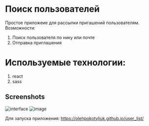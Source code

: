 # Поиск пользователей
Простое приложеие для рассылки пригашений пользователям.
Возможности:
1. Поиск пользователя  по нику или почте
2. Отправка приглашения

# Используемые технологии:
1. react
2. sass 

## Screenshots
![interface](https://github.com/OlehPokotyliuk/user_list/assets/115795666/14482ae0-7e9a-4773-849f-e2f22f1eba9a)
![image](https://github.com/OlehPokotyliuk/user_list/assets/115795666/ca824557-c6a6-4c9c-8512-732b9288c315)

Для запуска приложения:
https://olehpokotyliuk.github.io/user_list/
